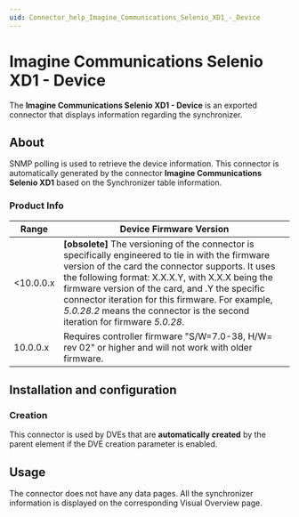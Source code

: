 ```yaml
---
uid: Connector_help_Imagine_Communications_Selenio_XD1_-_Device
---
```


# Imagine Communications Selenio XD1 - Device

The **Imagine Communications Selenio XD1 - Device** is an exported connector that displays information regarding the synchronizer.

## About

SNMP polling is used to retrieve the device information. This connector is automatically generated by the connector **Imagine Communications Selenio XD1** based on the Synchronizer table information.

### Product Info

| **Range** | **Device Firmware Version**                                                                                                                                                                                                                                                                                                                                                             |
|------------------|-----------------------------------------------------------------------------------------------------------------------------------------------------------------------------------------------------------------------------------------------------------------------------------------------------------------------------------------------------------------------------------------|
| \<10.0.0.x       | **\[obsolete\]** The versioning of the connector is specifically engineered to tie in with the firmware version of the card the connector supports. It uses the following format: X.X.X.Y, with X.X.X being the firmware version of the card, and .Y the specific connector iteration for this firmware. For example, *5.0.28.2* means the connector is the second iteration for firmware *5.0.28*. |
| 10.0.0.x         | Requires controller firmware "S/W=7.0-38, H/W= rev 02" or higher and will not work with older firmware.                                                                                                                                                                                                                                                                                 |

## Installation and configuration

### Creation

This connector is used by DVEs that are **automatically created** by the parent element if the DVE creation parameter is enabled.

## Usage

The connector does not have any data pages. All the synchronizer information is displayed on the corresponding Visual Overview page.
